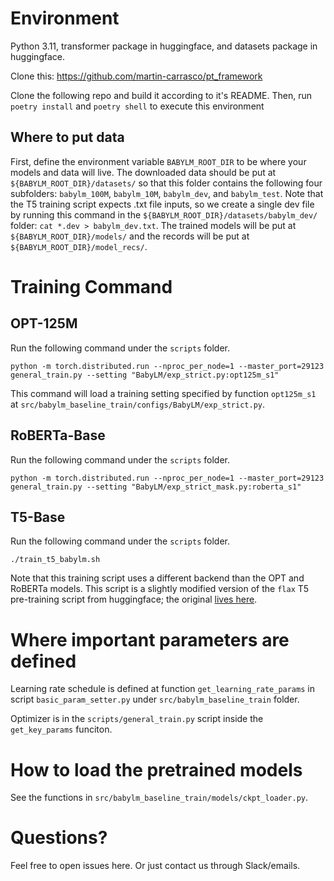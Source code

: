 # Environment

Python 3.11, transformer package in huggingface, and datasets package in huggingface.

Clone this:
https://github.com/martin-carrasco/pt_framework

Clone the following repo and build it according to it's README. Then, run `poetry install` 
and `poetry shell` to execute this environment


## Where to put data

First, define the environment variable `BABYLM_ROOT_DIR` to be where your models and data will live.
The downloaded data should be put at `${BABYLM_ROOT_DIR}/datasets/` so that this folder contains the following four subfolders: `babylm_100M`, `babylm_10M`, `babylm_dev`, and `babylm_test`. Note that the T5 training script expects .txt file inputs, so we create a single dev file by running this command in the `${BABYLM_ROOT_DIR}/datasets/babylm_dev/` folder: `cat *.dev > babylm_dev.txt`.
The trained models will be put at `${BABYLM_ROOT_DIR}/models/` and the records will be put at `${BABYLM_ROOT_DIR}/model_recs/`.

# Training Command

## OPT-125M
Run the following command under the `scripts` folder.
```
python -m torch.distributed.run --nproc_per_node=1 --master_port=29123 general_train.py --setting "BabyLM/exp_strict.py:opt125m_s1"
```

This command will load a training setting specified by function `opt125m_s1` at `src/babylm_baseline_train/configs/BabyLM/exp_strict.py`.

## RoBERTa-Base
Run the following command under the `scripts` folder.
```
python -m torch.distributed.run --nproc_per_node=1 --master_port=29123 general_train.py --setting "BabyLM/exp_strict_mask.py:roberta_s1"
```

## T5-Base
Run the following command under the `scripts` folder.
```
./train_t5_babylm.sh
```
Note that this training script uses a different backend than the OPT and RoBERTa models. This script is a slightly modified version of the `flax` T5 pre-training script from huggingface; the original [lives here](https://github.com/huggingface/transformers/tree/main/examples/flax/language-modeling).

# Where important parameters are defined

Learning rate schedule is defined at function `get_learning_rate_params` in script `basic_param_setter.py` under `src/babylm_baseline_train` folder.

Optimizer is in the `scripts/general_train.py` script inside the `get_key_params` funciton.

# How to load the pretrained models

See the functions in `src/babylm_baseline_train/models/ckpt_loader.py`.

# Questions?

Feel free to open issues here. Or just contact us through Slack/emails.
